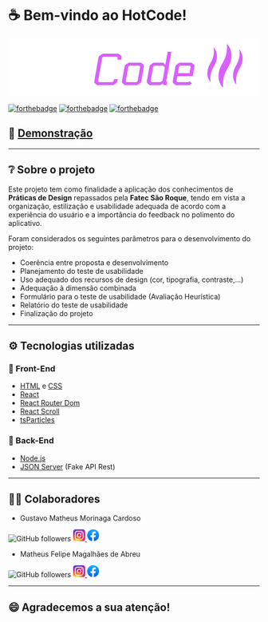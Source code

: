# ☕ Bem-vindo ao HotCode!

<p align="center">
  <img src="./src/assets/images/logos/HotCode-Logo.png" alt="Logotipo da HotCode" />
</p>

[![forthebadge](https://forthebadge.com/images/badges/validated-html5.svg)](https://forthebadge.com) [![forthebadge](https://forthebadge.com/images/badges/powered-by-coffee.svg)](https://forthebadge.com) [![forthebadge](https://forthebadge.com/images/badges/made-with-javascript.svg)](https://forthebadge.com)

## 🚀 [Demonstração](https://hotcode-dev.vercel.app/)

---

## ❔ Sobre o projeto

Este projeto tem como finalidade a aplicação dos conhecimentos
de **Práticas de Design** repassados pela **Fatec São Roque**, tendo em vista a organização, estilização e usabilidade adequada de acordo com a experiência do usuário e a importância do feedback no polimento do aplicativo.

Foram considerados os seguintes parâmetros para o desenvolvimento do projeto:

- Coerência entre proposta e desenvolvimento
- Planejamento do teste de usabilidade
- Uso adequado dos recursos de design (cor, tipografia, contraste,...)
- Adequação à dimensão combinada
- Formulário para o teste de usabilidade (Avaliação Heurística)
- Relatório do teste de usabilidade
- Finalização do projeto

---

## ⚙️ Tecnologias utilizadas

### 🎨 Front-End

- [HTML](https://developer.mozilla.org/pt-BR/docs/Web/HTML) e [CSS](https://developer.mozilla.org/pt-BR/docs/Web/CSS)
- [React](https://pt-br.reactjs.org/)
- [React Router Dom](https://reactrouter.com/web/guides/quick-start)
- [React Scroll](https://www.npmjs.com/package/react-scroll)
- [tsParticles](https://tsparticles.matteobruni.it/)

### 🔌 Back-End

- [Node.js](https://nodejs.org/pt-br/)
- [JSON Server](https://github.com/typicode/json-server) (Fake API Rest)

---

## 👨‍💻 Colaboradores

- Gustavo Matheus Morinaga Cardoso

![GitHub followers](https://img.shields.io/github/followers/gmatthewsfeuer?style=social)
<a href="https://www.instagram.com/gmatthews_feuer/" target="_blank">
  <img src="./src/assets/images/logos/instagram.png" width="24" height="24"/>
</a>
<a href="https://www.facebook.com/gustavomatheus.cardoso" target="_blank">
  <img src="./src/assets/images/logos/facebook.png" width="24" height="24"/>
</a>

- Matheus Felipe Magalhães de Abreu

![GitHub followers](https://img.shields.io/github/followers/MatheusFelipeM?style=social)
<a href="https://www.instagram.com/matheuskiller04/" target="_blank">
  <img src="./src/assets/images/logos/instagram.png" width="24" height="24"/>
</a>
<a href="https://www.facebook.com/profile.php?id=100004069982740" target="_blank">
  <img src="./src/assets/images/logos/facebook.png" width="24" height="24"/>
</a>

---

## 😄 Agradecemos a sua atenção!
